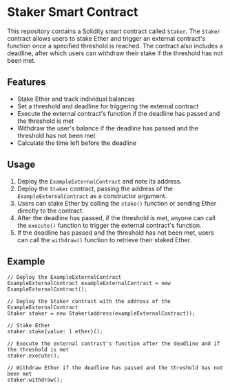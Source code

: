 # Staker Smart Contract

This repository contains a Solidity smart contract called `Staker`. The `Staker` contract allows users to stake Ether and trigger an external contract's function once a specified threshold is reached. The contract also includes a deadline, after which users can withdraw their stake if the threshold has not been met.

## Features

- Stake Ether and track individual balances
- Set a threshold and deadline for triggering the external contract
- Execute the external contract's function if the deadline has passed and the threshold is met
- Withdraw the user's balance if the deadline has passed and the threshold has not been met
- Calculate the time left before the deadline

## Usage

1. Deploy the `ExampleExternalContract` and note its address.
2. Deploy the `Staker` contract, passing the address of the `ExampleExternalContract` as a constructor argument.
3. Users can stake Ether by calling the `stake()` function or sending Ether directly to the contract.
4. After the deadline has passed, if the threshold is met, anyone can call the `execute()` function to trigger the external contract's function.
5. If the deadline has passed and the threshold has not been met, users can call the `withdraw()` function to retrieve their staked Ether.

## Example

```solidity
// Deploy the ExampleExternalContract
ExampleExternalContract exampleExternalContract = new ExampleExternalContract();

// Deploy the Staker contract with the address of the ExampleExternalContract
Staker staker = new Staker(address(exampleExternalContract));

// Stake Ether
staker.stake{value: 1 ether}();

// Execute the external contract's function after the deadline and if the threshold is met
staker.execute();

// Withdraw Ether if the deadline has passed and the threshold has not been met
staker.withdraw();
